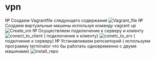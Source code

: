 # vpn
№ Создаем Vagrantfile следующего содержания
![Vagrant_file](https://github.com/AlexanderSerg-jun/vpn/assets/85576634/147838e0-920b-4a3a-a55e-208462e7500f)
№ Создаем виртуальные машины используя команду vagrant up
![Create_vm](https://github.com/AlexanderSerg-jun/vpn/assets/85576634/dc3bb592-0744-4c05-9895-4322c6229be8)
№ Осуществляем подключение к серверу и клиенту 
![conect_to_client](https://github.com/AlexanderSerg-jun/vpn/assets/85576634/bed97f72-4f15-44a8-88c3-e776428a93fb) ( подключение к клиенту)
![conetc_to_srv](https://github.com/AlexanderSerg-jun/vpn/assets/85576634/e18099ad-fe9d-45cd-92d5-5b7240dfba99)  ( подклчение к серверу)
№ Устанавливаем репозиторий ( используем программу terminator что бы работать одновременно с двумя машинами)
![install_repo](https://github.com/AlexanderSerg-jun/vpn/assets/85576634/0c4e209a-fcc8-410f-9901-92de90b77828)


